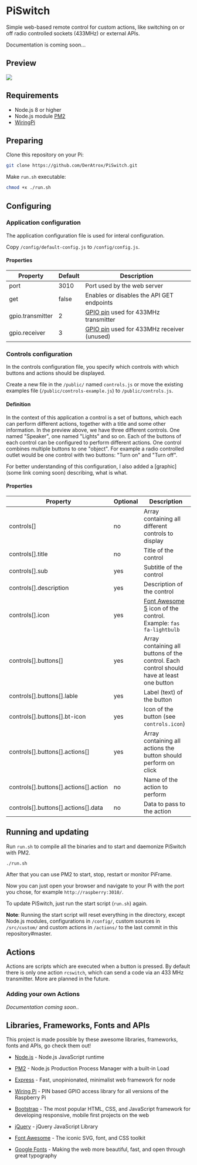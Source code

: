 PiSwitch
========

Simple web-based remote control for custom actions, like switching on or off radio controlled sockets (433MHz) or external APIs.



Documentation is coming soon...

## Preview ##
<img src="https://raw.githubusercontent.com/DerAtrox/PiSwitch/12ed59b2902935116510a72e707af9de039ad84a/preview.png">


## Requirements ##
- Node.js 8 or higher
- Node.js module [PM2](http://pm2.keymetrics.io/)
- [WiringPi](https://projects.drogon.net/raspberry-pi/wiringpi/download-and-install/)


## Preparing ##
Clone this repository on your Pi:
```bash
git clone https://github.com/DerAtrox/PiSwitch.git
```

Make `run.sh` executable:
```bash
chmod +x ./run.sh
```


## Configuring ##
### Application configuration ###
The application configuration file is used for interal configuration.

Copy `/config/default-config.js` to `/config/config.js`.

#### Properties ####
|Property                   |Default    |Description
|---------------------------|-----------|------------------------------------
|port                       |3010       |Port used by the web server
|get                        |false      |Enables or disables the API GET endpoints
|gpio.transmitter           |2          |[GPIO pin](https://www.raspberrypi.org/documentation/usage/gpio/) used for 433MHz transmitter
|gpio.receiver              |3          |[GPIO pin](https://www.raspberrypi.org/documentation/usage/gpio/) used for 433MHz receiver (unused)

### Controls configuration ###
In the controls configuration file, you specify which controls with which buttons and actions should be displayed.

Create a new file in the `/public/` named `controls.js` or move the existing examples file (`/public/controls-example.js`) to `/public/controls.js`.

#### Definition ####
In the context of this application a control is a set of buttons, which each can perform different actions, together with a title and some other information.
In the preview above, we have three different controls. One named "Speaker", one named "Lights" and so on.
Each of the buttons of each control can be configured to perform different actions.
One control combines multiple buttons to one "object".
For example a radio controlled outlet would be one control with two buttons: "Turn on" and "Turn off".

For better understanding of this configuration, I also added a [graphic](some link coming soon) describing, what is what.

#### Properties ####
|Property                   |Optional |Description
|---------------------------|---------|------------------------------------
|controls[]                 |no       |Array containing all different controls to display
|controls[].title           |no       |Title of the control
|controls[].sub             |yes      |Subtitle of the control
|controls[].description     |yes      |Description of  the control
|controls[].icon            |yes      |[Font Awesome 5](https://fontawesome.com/) icon of the control. Example: `fas fa-lightbulb`
|controls[].buttons[]       |yes      |Array containing all buttons of the control. Each control should have at least one button
|controls[].buttons[].lable |yes	  |Label (text) of the button
|controls[].buttons[].bt-icon|yes     |Icon of the button (see `controls.icon`)
|controls[].buttons[].actions[]|yes   |Array containing all actions the button should perform on click
|controls[].buttons[].actions[].action|no|Name of the action to perform
|controls[].buttons[].actions[].data|no|Data to pass to the action


## Running and updating ##

Run `run.sh` to compile all the binaries and to start and daemonize PiSwitch with PM2.
```bash
./run.sh
```

After that you can use PM2 to start, stop, restart or monitor PiFrame.

Now you can just open your browser and navigate to your Pi with the port you chose, for example `http://raspberry:3010/`.

To update PiSwitch, just run the start script (`run.sh`) again.

**Note**: Running the start script will reset everything in the directory, except Node.js modules, configurations in `/config/`, custom sources in `/src/custom/` and custom actions in `/actions/` to the last commit in this repository#master.


## Actions ##

Actions are scripts which are executed when a button is pressed. By default there is only one action `rcswitch`, which can send a code via an 433 MHz transmitter. More are planned in the future.

### Adding your own Actions ###
*Documentation coming soon..*


## Libraries, Frameworks, Fonts and APIs ##
This project is made possible by these awesome libraries, frameworks, fonts and APIs, go check them out!

- [Node.js](https://nodejs.org/) - Node.js JavaScript runtime
- [PM2](https://pm2.keymetrics.io/) - Node.js Production Process Manager with a built-in Load

- [Express](http://expressjs.com/de/) - Fast, unopinionated, minimalist web framework for node
- [Wiring Pi](http://wiringpi.com/) - PIN based GPIO access library for all versions of the Raspberry Pi
- [Bootstrap](https://getbootstrap.com/) - The most popular HTML, CSS, and JavaScript framework for developing responsive, mobile first projects on the web
- [jQuery](https://jquery.com/) - jQuery JavaScript Library


- [Font Awesome](https://fontawesome.com/) - The iconic SVG, font, and CSS toolkit
- [Google Fonts](https://fonts.google.com/) - Making the web more beautiful, fast, and open through great typography